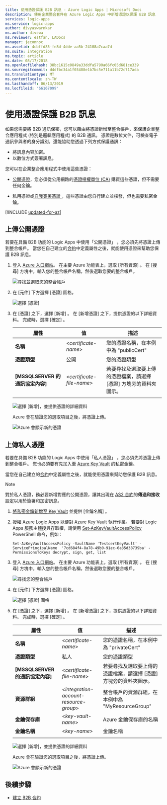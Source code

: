 ```yaml
---
title: 使用憑證保護 B2B 訊息 - Azure Logic Apps | Microsoft Docs
description: 使用企業整合套件在 Azure Logic Apps 中新增憑證以保護 B2B 訊息
services: logic-apps
ms.service: logic-apps
author: divyaswarnkar
ms.author: divswa
ms.reviewer: estfan, LADocs
manager: jeconnoc
ms.assetid: 4cbffd85-fe8d-4dde-aa5b-24108a7caa7d
ms.suite: integration
ms.topic: article
ms.date: 08/17/2018
ms.openlocfilehash: 38bc1615c0849a33ddfa5790a66fc05d681ce339
ms.sourcegitcommit: d4dfbc34a1f03488e1b7bc5e711a11b72c717ada
ms.translationtype: MT
ms.contentlocale: zh-TW
ms.lasthandoff: 06/13/2019
ms.locfileid: "66167099"
---
```

# <a name="secure-b2b-messages-with-certificates"></a>使用憑證保護 B2B 訊息

如果您需要將 B2B 通訊保密，您可以藉由將憑證新增至整合帳戶，來保護企業整合應用程式 (特別是邏輯應用程式) 的 B2B 通訊。 憑證是數位文件，可檢查電子通訊參與者的身分識別，還能協助您透過下列方式保護通訊：

* 將訊息內容加密。
* 以數位方式簽署訊息。 

您可以在企業整合應用程式中使用這些憑證：

* [公開憑證](https://en.wikipedia.org/wiki/Public_key_certificate)，您必須從公用網路的[憑證授權單位 (CA)](https://en.wikipedia.org/wiki/Certificate_authority) 購買這些憑證，但不需要任何金鑰。 

* 私用憑證或[自我簽署憑證  ](https://en.wikipedia.org/wiki/Self-signed_certificate)，這些憑證由您自行建立並核發，但也需要私密金鑰。 

[!INCLUDE [updated-for-az](../../includes/updated-for-az.md)]

## <a name="upload-a-public-certificate"></a>上傳公開憑證

若要在具備 B2B 功能的 Logic Apps 中使用「公開憑證」  ，您必須先將憑證上傳到整合帳戶。 當您在自己建立的[合約](logic-apps-enterprise-integration-agreements.md)中定義屬性之後，就能使用憑證來幫助您保護 B2B 訊息。

1. 登入 [Azure 入口網站](https://portal.azure.com)。 在主要 Azure 功能表上，選取 [所有資源]  。 在 [搜尋] 方塊中，輸入您的整合帳戶名稱，然後選取您要的整合帳戶。

   ![尋找並選取您的整合帳戶](media/logic-apps-enterprise-integration-certificates/select-integration-account.png)  

2. 在 [元件]  下方選擇 [憑證]  圖格。

   ![選擇 [憑證]](media/logic-apps-enterprise-integration-certificates/add-certificates.png)

3. 在 [憑證]  之下，選擇 [新增]  。 在 [新增憑證]  之下，提供憑證的以下詳細資料。 完成時，選擇 [確定]  。

   | 屬性 | 值 | 描述 | 
   |----------|-------|-------------|
   | **名稱** | <*certificate-name*> | 您的憑證名稱，在本例中為 "publicCert" | 
   | **憑證類型** | 公開 | 您的憑證類型 |
   | **[MSSQLSERVER 的通訊協定內容]** | <*certificate-file-name*> | 若要尋找及選取要上傳的憑證檔案，請選擇 [憑證]  方塊旁的資料夾圖示。 |
   ||||

   ![選擇 [新增]，並提供憑證的詳細資料](media/logic-apps-enterprise-integration-certificates/public-certificate-details.png)

   Azure 會在驗證您的選取項目之後，將憑證上傳。

   ![Azure 會顯示新的憑證](media/logic-apps-enterprise-integration-certificates/new-public-certificate.png) 

## <a name="upload-a-private-certificate"></a>上傳私人憑證

若要在具備 B2B 功能的 Logic Apps 中使用「私人憑證」  ，您必須先將憑證上傳到整合帳戶。 您也必須要有先加入至 [Azure Key Vault](../key-vault/key-vault-get-started.md) 的私密金鑰。 

當您在自己建立的[合約](logic-apps-enterprise-integration-agreements.md)中定義屬性之後，就能使用憑證來幫助您保護 B2B 訊息。

> [!NOTE]
> 對於私人憑證，務必要新增對應的公開憑證，讓其出現在 [AS2 合約](logic-apps-enterprise-integration-as2.md)的**傳送和接收**設定以用於簽署和加密訊息。

1. [將私密金鑰新增至 Key Vault](../key-vault/certificate-scenarios.md#import-a-certificate) 並提供 [金鑰名稱]  。
   
2. 授權 Azure Logic Apps 以便對 Azure Key Vault 執行作業。 若要對 Logic Apps 服務主體授與存取權，請使用 [Set-AzKeyVaultAccessPolicy](https://docs.microsoft.com/powershell/module/az.keyvault/set-azkeyvaultaccesspolicy) PowerShell 命令，例如：

   `Set-AzKeyVaultAccessPolicy -VaultName 'TestcertKeyVault' -ServicePrincipalName 
   '7cd684f4-8a78-49b0-91ec-6a35d38739ba' -PermissionsToKeys decrypt, sign, get, list`
 
3. 登入 [Azure 入口網站](https://portal.azure.com)。 在主要 Azure 功能表上，選取 [所有資源]  。 在 [搜尋] 方塊中，輸入您的整合帳戶名稱，然後選取您要的整合帳戶。

   ![尋找您的整合帳戶](media/logic-apps-enterprise-integration-certificates/select-integration-account.png) 

4. 在 [元件]  下方選擇 [憑證]  圖格。  

   ![選擇 [憑證] 圖格](media/logic-apps-enterprise-integration-certificates/add-certificates.png)

5. 在 [憑證]  之下，選擇 [新增]  。 在 [新增憑證]  之下，提供憑證的以下詳細資料。 完成時，選擇 [確定]  。

   | 屬性 | 值 | 描述 | 
   |----------|-------|-------------|
   | **名稱** | <*certificate-name*> | 您的憑證名稱，在本例中為 "privateCert" | 
   | **憑證類型** | 私人 | 您的憑證類型 |
   | **[MSSQLSERVER 的通訊協定內容]** | <*certificate-file-name*> | 若要尋找及選取要上傳的憑證檔案，請選擇 [憑證]  方塊旁的資料夾圖示。 | 
   | **資源群組** | <*integration-account-resource-group*> | 整合帳戶的資源群組，在本例中為 "MyResourceGroup" | 
   | **金鑰保存庫** | <*key-vault-name*> | Azure 金鑰保存庫的名稱 |
   | **金鑰名稱** | <*key-name*> | 金鑰名稱 |
   ||||

   ![選擇 [新增]，並提供憑證的詳細資料](media/logic-apps-enterprise-integration-certificates/private-certificate-details.png)

   Azure 會在驗證您的選取項目之後，將憑證上傳。

   ![Azure 會顯示新的憑證](media/logic-apps-enterprise-integration-certificates/new-private-certificate.png) 

## <a name="next-steps"></a>後續步驟

* [建立 B2B 合約](logic-apps-enterprise-integration-agreements.md)
